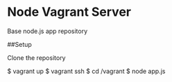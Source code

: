 # Node Vagrant Server
Base node.js app repository

##Setup

Clone the repository

$ vagrant up
$ vagrant ssh
$ cd /vagrant
$ node app.js
